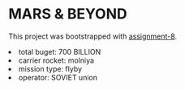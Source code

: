 # MARS & BEYOND

This project was bootstrapped with [assignment-8](https://assignment-8-react.netlify.app/).


<li>total buget: 700 BILLION</li>
<li>carrier rocket: molniya</li>
<li>mission type: flyby</li>
<li>operator: SOVIET union</li>
